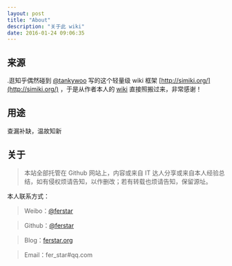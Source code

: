 ```yaml
---
layout: post
title: "About"
description: "关于此 wiki"
date: 2016-01-24 09:06:35
---
```


## 来源

.逛知乎偶然碰到 [@tankywoo](https://github.com/tankywoo) 写的这个轻量级 wiki 框架 [http://simiki.org/](http://simiki.org/) ，于是从作者本人的 [wiki](http://wiki.tankywoo.com/) 直接照搬过来，非常感谢！

## 用途

查漏补缺，温故知新

## 关于

> 本站全部托管在 Github 网站上，内容或来自 IT 达人分享或来自本人经验总结，如有侵权烦请告知，以作删改；若有转载也烦请告知，保留源址。

本人联系方式：

> Weibo：[@ferstar](http://weibo.com/ferstar) 

> Github：[@ferstar](http://github.com/ferstar)

> Blog：[ferstar.org](http://ferstar.org)

> Email：fer_star#qq.com
